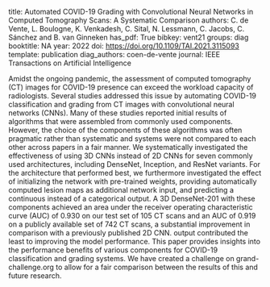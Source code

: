 title: Automated COVID-19 Grading with Convolutional Neural Networks in Computed Tomography Scans: A Systematic Comparison
authors: C. de Vente, L. Boulogne, K. Venkadesh, C. Sital, N. Lessmann, C. Jacobs, C. Sánchez and B. van Ginneken
has_pdf: True 
bibkey: vent21
groups: diag
booktitle: NA 
year: 2022
doi: https://doi.org/10.1109/TAI.2021.3115093
template: publication
diag_authors: coen-de-vente
journal: IEEE Transactions on Artificial Intelligence


Amidst the ongoing pandemic, the assessment of computed tomography (CT) images for COVID-19 presence can exceed the workload capacity of radiologists. Several studies addressed this issue by automating COVID-19 classification and grading from CT images with convolutional neural networks (CNNs). Many of these studies reported initial results of algorithms that were assembled from commonly used components. However, the choice of the components of these algorithms was often pragmatic rather than systematic and systems were not compared to each other across papers in a fair manner. We systematically investigated the effectiveness of using 3D CNNs instead of 2D CNNs for seven commonly used architectures, including DenseNet, Inception, and ResNet variants. For the architecture that performed best, we furthermore investigated the effect of initializing the network with pre-trained weights, providing automatically computed lesion maps as additional network input, and predicting a continuous instead of a categorical output. A 3D DenseNet-201 with these components achieved an area under the receiver operating characteristic curve (AUC) of 0.930 on our test set of 105 CT scans and an AUC of 0.919 on a publicly available set of 742 CT scans, a substantial improvement in comparison with a previously published 2D CNN. output contributed the least to improving the model performance. This paper provides insights into the performance benefits of various components for COVID-19 classification and grading systems. We have created a challenge on grand-challenge.org to allow for a fair comparison between the results of this and future research.

